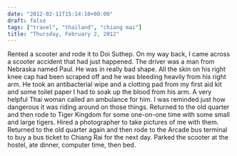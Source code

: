 ```yaml
---
date: "2012-02-11T15:14:10+00:00"
draft: false
tags: ["travel", "thailand", "chiang mai"]
title: "Thursday, February 2, 2012"
---
```

Rented a scooter and rode it to Doi Suthep. On my way back, I came across a scooter accident that had just happened. The driver was a man from Nebraska named Paul. He was in really bad shape. All the skin on his right knee cap had been scraped off and he was bleeding heavily from his right arm. He took an antibacterial wipe and a clotting pad from my first aid kit and some toilet paper I had to soak up the blood from his arm. A very helpful Thai woman called an ambulance for him. I was reminded just how dangerous it was riding around on those things. Returned to the old quarter and then rode to Tiger Kingdom for some one-on-one time with some small and large tigers. Hired a photographer to take pictures of me with them. Returned to the old quarter again and then rode to the Arcade bus terminal to buy a bus ticket to Chiang Rai for the next day. Parked the scooter at the hostel, ate dinner, computer time, then bed.


